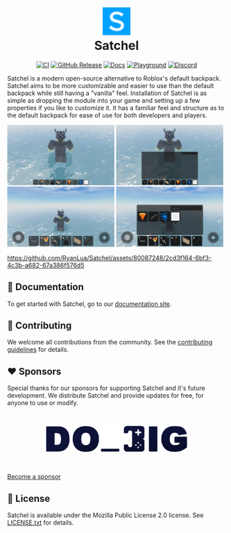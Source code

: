 <h1 align="center">
  <img src="docs/assets/favicon.svg" width="64">
  <br>
  Satchel
</h1>

<div align="center">

  [![CI](https://github.com/RyanLua/Satchel/actions/workflows/ci.yml/badge.svg)](https://github.com/RyanLua/Satchel/actions/workflows/ci.yml)
  [![GitHub Release](https://img.shields.io/github/v/release/RyanLua/Satchel)](https://github.com/RyanLua/Satchel/releases)
  [![Docs](https://img.shields.io/badge/docs-website-green.svg)](https://satchel.luau.page/)
  [![Playground](https://img.shields.io/badge/playground-experience-blue)](https://www.roblox.com/games/13592168150)
  [![Discord](https://discord.com/api/guilds/1162303282002272359/widget.png)](https://discord.gg/N2KEnHzrsW)
</div>

Satchel is a modern open-source alternative to Roblox's default backpack. Satchel aims to be more customizable and easier to use than the default backpack while still having a "vanilla" feel. Installation of Satchel is as simple as dropping the module into your game and setting up a few properties if you like to customize it. It has a familiar feel and structure as to the default backpack for ease of use for both developers and players.

<img alt="Satchel on computer" src="assets/computer-thumbnail.png" style="width: 49%;"> <img alt="Satchel on computer with inventory open" src="assets/computer-inventory-thumbnail.png" style="width: 49%;">
<img alt="Satchel on mobile" src="assets/phone-thumbnail.png" style="width: 49%;"> <img alt="Satchel on mobile with inventory open" src="assets/phone-inventory-thumbnail.png" style="width: 49%;">

<https://github.com/RyanLua/Satchel/assets/80087248/2cd3f164-6bf3-4c3b-a682-67a386f576d5>

## 📖 Documentation

To get started with Satchel, go to our [documentation site](https://satchel.luau.page).

## 🙏 Contributing

We welcome all contributions from the community. See the [contributing guidelines](.github/CONTRIBUTING.md) for details.

## ❤️ Sponsors

Special thanks for our sponsors for supporting Satchel and it's future development. We distribute Satchel and provide updates for free, for anyone to use or modify.

<br>

<p align="center">
  <a href="https://www.dobigstudios.com/" target=_blank>
    <picture>
      <source media="(prefers-color-scheme: dark)" srcset="docs/assets/sponsors/do-big-dark.png" height="60">
      <source media="(prefers-color-scheme: light)" srcset="docs/assets/sponsors/do-big-light.png" height="60">
      <img alt="Do Big Studios" src="docs/assets/sponsors/do-big-light.png" height="60">
    </picture>
  </a>
</p>

<br>

[Become a sponsor](https://github.com/sponsors/RyanLua)

## 📃 License

Satchel is available under the Mozilla Public License 2.0 license. See [LICENSE.txt](LICENSE.txt) for details.
